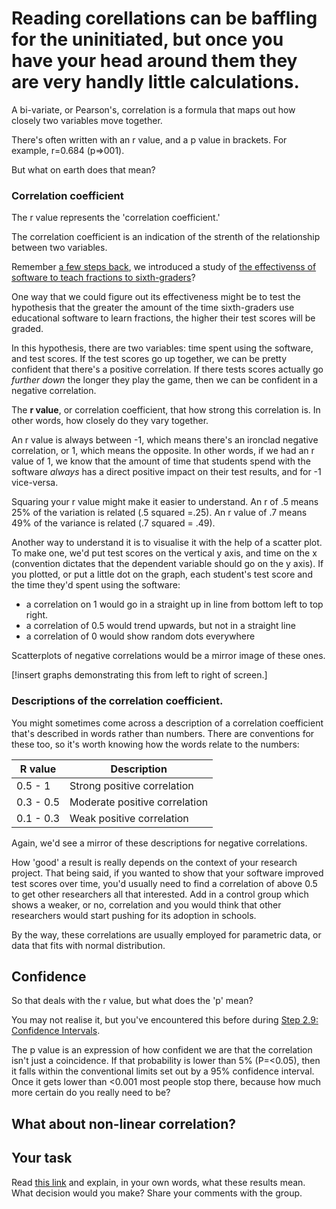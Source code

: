 # Reading corellations can be baffling for the uninitiated, but once you have your head around them they are very handly little calculations.

A bi-variate, or Pearson's, correlation is a formula that maps out how closely two variables move together.   

There's often written with an r value, and a p value in brackets.  For example, r=0.684 (p=>001).

But what on earth does that mean?


### Correlation coefficient

The r value represents the 'correlation coefficient.'

The correlation coefficient is an indication of the strenth of the relationship between two variables.

Remember [a few steps back](link), we introduced a study of [the effectivenss of software to teach fractions to sixth-graders](http://scholarcommons.usf.edu/cgi/viewcontent.cgi?article=1129&context=numeracy)?

One way that we could figure out its effectiveness might be to test the hypothesis that the greater the amount of the time sixth-graders use educational software to learn fractions, the higher their test scores will be graded.

In this hypothesis, there are two variables: time spent using the software, and test scores.  If the test scores go up together, we can be pretty confident that there's a positive correlation. If there tests scores actually go _further down_ the longer they play the game, then we can be confident in a negative correlation.   

The __r value__, or correlation coefficient, that how strong this correlation is.  In other words, how closely do they vary together.

An r value is always between -1, which means there's an ironclad negative correlation, or 1, which means the opposite.  In other words, if we had an r value of 1, we know that the amount of time that students spend with the software _always_ has a direct positive impact on their test results, and for -1 vice-versa.

Squaring your r value might make it easier to understand.  An r of .5 means 25% of the variation is related (.5 squared =.25). An r value of .7 means 49% of the variance is related (.7 squared = .49).

Another way to understand it is to visualise it with the help of a scatter plot.  To make one, we'd put test scores on the vertical y axis, and time on the x (convention dictates that the dependent variable should go on the y axis).  If you plotted, or put a little dot on the graph, each student's test score and the time they'd spent using the software:

* a correlation on 1 would go in a straight up in line from bottom left to top right. 
* a correlation of 0.5 would trend upwards, but not in a straight line
* a correlation of 0 would show random dots everywhere

Scatterplots of negative correlations would be a mirror image of these ones.

[!insert graphs demonstrating this from left to right of screen.]


### Descriptions of the correlation coefficient.

You might sometimes come across a description of a correlation coefficient that's described in words rather than numbers.  There are conventions for these too, so it's worth knowing how the words relate to the numbers:

| __R value__ | __Description__ |
| ------------- | ------------- |
| 0.5 - 1 | Strong positive correlation |
| 0.3 - 0.5 | Moderate positive correlation |
| 0.1 - 0.3 | Weak positive correlation |

Again, we'd see a mirror of these descriptions for negative correlations.

How 'good' a result is really depends on the context of your research project.  That being said, if you wanted to show that your software improved test scores over time, you'd usually need to find a correlation of above 0.5 to get other researchers all that interested.  Add in a control group which shows a weaker, or no, correlation and you would think that other researchers would start pushing for its adoption in schools.

By the way, these correlations are usually employed for parametric data, or data that fits with normal distribution.  

## Confidence

So that deals with the r value, but what does the 'p' mean?

You may not realise it, but you've encountered this before during [Step 2.9: Confidence Intervals](link).

The p value is an expression of how confident we are that the correlation isn't just a coincidence.  If that probability is lower than 5% (P=<0.05), then it falls within the conventional limits set out by a 95% confidence interval.  Once it gets lower than <0.001 most people stop there, because how much more certain do you really need to be?  

## What about non-linear correlation?

## Your task

Read [this link](link) and explain, in your own words, what these results mean.  What decision would you make?  Share your comments with the group.


